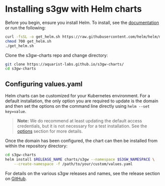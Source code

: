 # Installing s3gw with Helm charts

Before you begin, ensure you install Helm. To install, see the [documentation](https://helm.sh/docs/intro/install/)
or run the following:

```bash
curl -fsSL -o get_helm.sh https://raw.githubusercontent.com/helm/helm/main/scripts/get-helm-3
chmod 700 get_helm.sh
./get_helm.sh
```

Clone the s3gw-charts repo and change directory:

```bash
git clone https://aquarist-labs.github.io/s3gw-charts/
cd s3gw-charts
```

## Configuring values.yaml

Helm charts can be customized for your Kubernetes environment. For a
default installation, the only option you are required to update is
the domain and then set the options on the command line directly using
`helm --set key=value`.

> **Note:** We do recommend at least updating the default access credentials,
> but it is not necessary for a test installation. See the [options](#options)
> section for more details.

Once the domain has been configured, the chart can then be installed from
within the repository directory:

```bash
cd s3gw-charts
helm install $RELEASE_NAME charts/s3gw --namespace $S3GW_NAMESPACE \
    --create-namespace -f /path/to/your/custom/values.yaml
```

For details on the various s3gw releases and names, see the release section on
[GitHub](https://github.com/aquarist-labs/s3gw/releases).
